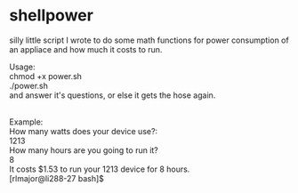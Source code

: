 # shellpower
silly little script I wrote to do some math functions for power consumption of an appliace and how much it costs to run.

Usage:<br />
chmod +x power.sh<br />
./power.sh<br />
and answer it's questions, or else it gets the hose again.

<br />
Example:<br />
How many watts does your device use?:<br />
1213<br />
How many hours are you going to run it?<br />
8<br />
It costs $1.53 to run your 1213 device for 8 hours.<br />
[rlmajor@li288-27 bash]$

